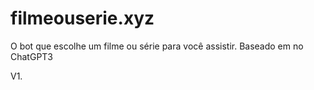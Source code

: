 # filmeouserie.xyz

O bot que escolhe um filme ou série para você assistir. Baseado em no ChatGPT3

V1.
